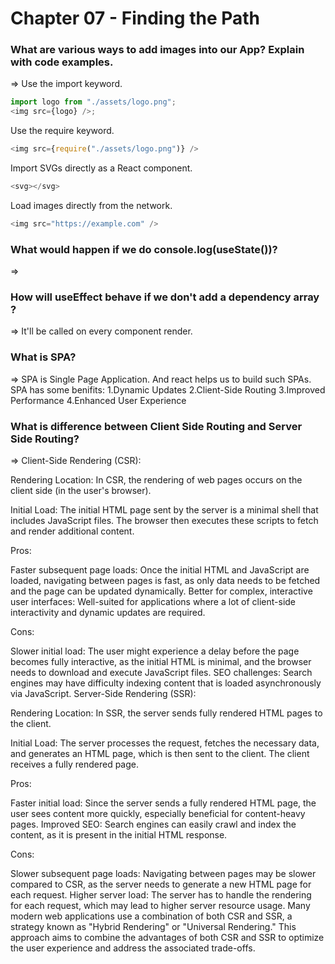 # Chapter 07 - Finding the Path

### What are various ways to add images into our App? Explain with code examples.

=>
Use the import keyword.

```javascript
import logo from "./assets/logo.png";
<img src={logo} />;
```

Use the require keyword.

```javascript
<img src={require("./assets/logo.png")} />
```

Import SVGs directly as a React component.

```javascript
<svg></svg>
```

Load images directly from the network.

```javascript
<img src="https://example.com" />
```

### What would happen if we do console.log(useState())?

=>

### How will useEffect behave if we don't add a dependency array ?

=> It'll be called on every component render.

### What is SPA?

=> SPA is Single Page Application. And react helps us to build such SPAs. SPA has some benifits:
1.Dynamic Updates
2.Client-Side Routing
3.Improved Performance
4.Enhanced User Experience

### What is difference between Client Side Routing and Server Side Routing?

=> Client-Side Rendering (CSR):

Rendering Location: In CSR, the rendering of web pages occurs on the client side (in the user's browser).

Initial Load: The initial HTML page sent by the server is a minimal shell that includes JavaScript files. The browser then executes these scripts to fetch and render additional content.

Pros:

Faster subsequent page loads: Once the initial HTML and JavaScript are loaded, navigating between pages is fast, as only data needs to be fetched and the page can be updated dynamically.
Better for complex, interactive user interfaces: Well-suited for applications where a lot of client-side interactivity and dynamic updates are required.

Cons:

Slower initial load: The user might experience a delay before the page becomes fully interactive, as the initial HTML is minimal, and the browser needs to download and execute JavaScript files.
SEO challenges: Search engines may have difficulty indexing content that is loaded asynchronously via JavaScript.
Server-Side Rendering (SSR):

Rendering Location: In SSR, the server sends fully rendered HTML pages to the client.

Initial Load: The server processes the request, fetches the necessary data, and generates an HTML page, which is then sent to the client. The client receives a fully rendered page.

Pros:

Faster initial load: Since the server sends a fully rendered HTML page, the user sees content more quickly, especially beneficial for content-heavy pages.
Improved SEO: Search engines can easily crawl and index the content, as it is present in the initial HTML response.

Cons:

Slower subsequent page loads: Navigating between pages may be slower compared to CSR, as the server needs to generate a new HTML page for each request.
Higher server load: The server has to handle the rendering for each request, which may lead to higher server resource usage.
Many modern web applications use a combination of both CSR and SSR, a strategy known as "Hybrid Rendering" or "Universal Rendering." This approach aims to combine the advantages of both CSR and SSR to optimize the user experience and address the associated trade-offs.
